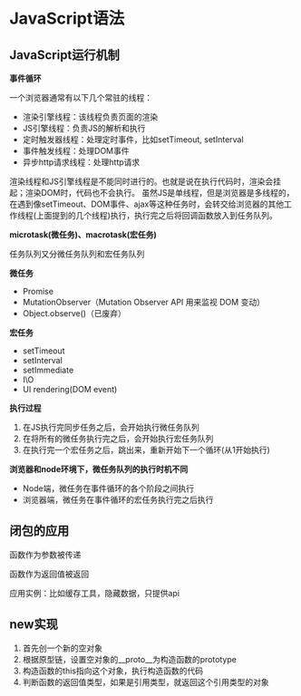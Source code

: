 # JavaScript语法  

## JavaScript运行机制  

**事件循环**

一个浏览器通常有以下几个常驻的线程：  
* 渲染引擎线程：该线程负责页面的渲染
* JS引擎线程：负责JS的解析和执行
* 定时触发器线程：处理定时事件，比如setTimeout, setInterval
* 事件触发线程：处理DOM事件
* 异步http请求线程：处理http请求

渲染线程和JS引擎线程是不能同时进行的。也就是说在执行代码时，渲染会挂起；渲染DOM时，代码也不会执行。 虽然JS是单线程，但是浏览器是多线程的，在遇到像setTimeout、DOM事件、ajax等这种任务时，会转交给浏览器的其他工作线程(上面提到的几个线程)执行，执行完之后将回调函数放入到任务队列。

**microtask(微任务)、macrotask(宏任务)**

任务队列又分微任务队列和宏任务队列

**微任务**
* Promise
* MutationObserver（Mutation Observer API 用来监视 DOM 变动）
* Object.observe()（已废弃）  

**宏任务**  
* setTimeout
* setInterval
* setImmediate
* I\O
* UI rendering(DOM event)

**执行过程**  
1. 在JS执行完同步任务之后，会开始执行微任务队列
2. 在将所有的微任务执行完之后，会开始执行宏任务队列
3. 在执行完一个宏任务之后，跳出来，重新开始下一个循环(从1开始执行)  

**浏览器和node环境下，微任务队列的执行时机不同**  
* Node端，微任务在事件循环的各个阶段之间执行
* 浏览器端，微任务在事件循环的宏任务执行完之后执行


## 闭包的应用

函数作为参数被传递

函数作为返回值被返回

应用实例：比如缓存工具，隐藏数据，只提供api

## new实现

1. 首先创一个新的空对象
2. 根据原型链，设置空对象的__proto__为构造函数的prototype
3. 构造函数的this指向这个对象，执行构造函数的代码
4. 判断函数的返回值类型，如果是引用类型，就返回这个引用类型的对象